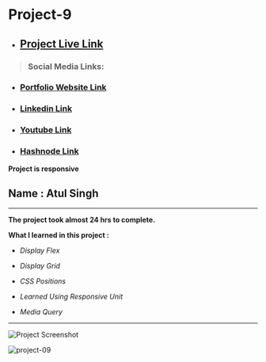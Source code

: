 # Project-9

 - ## [Project Live Link](https://ineuron-live-class-project-9.netlify.app/ "Netlify")
 
> ### Social Media Links:

- ### [Portfolio Website Link](https://www.findcoder.io/u/atulsinghatul)

- ### [Linkedin Link](https://www.linkedin.com/in/atul-singh-082529249/)

- ### [Youtube Link](https://www.youtube.com/channel/UCBNc9Vs9mAFxnAKjzWRqDFQ)

- ### [Hashnode Link](https://atulsinghatul.hashnode.dev/)

**Project is responsive**

## Name : Atul Singh

---

**The project took almost 24 hrs to complete.**

**What I learned in this project :**

- _Display Flex_
- _Display Grid_

- _CSS Positions_
- _Learned Using Responsive Unit_
- _Media Query_

---

![Project Screenshot](https://img.shields.io/badge/LiveClass-Project--9-darkblue)

![project-09](https://user-images.githubusercontent.com/112545072/211222943-b4142fe8-a913-40cd-b52d-04e65dd14795.png)
